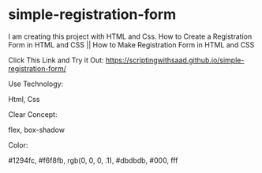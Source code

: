# simple-registration-form
I am creating this project with HTML and Css. How to Create a Registration Form in HTML and CSS || How to Make Registration Form in HTML and CSS

Click This Link and Try it Out: https://scriptingwithsaad.github.io/simple-registration-form/

Use Technology: 

Html, Css


Clear Concept: 

flex, box-shadow


Color:

#1294fc, 
#f6f8fb, 
rgb(0, 0, 0, .1), 
#dbdbdb, 
#000, 
fff
